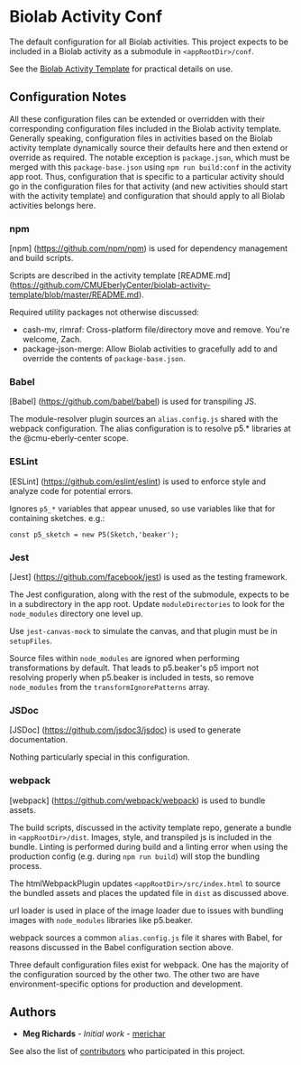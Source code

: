 # Biolab Activity Conf
The default configuration for all Biolab activities. This project expects to be included in a Biolab activity as a submodule in `<appRootDir>/conf`.

See the [Biolab Activity Template](https://github.com/CMUEberlyCenter/biolab-activity-template)
for practical details on use.

## Configuration Notes

All these configuration files can be extended or overridden with their corresponding configuration files included in the Biolab activity template. Generally speaking, configuration files in activities based on the Biolab activity template dynamically source their defaults here and then extend or override as required. The notable exception is `package.json`, which must be merged with this `package-base.json` using `npm run build:conf` in the activity app root. Thus, configuration that is specific to a particular activity should go in the configuration files for that activity (and new activities should start with the activity template) and configuration that should apply to all Biolab activities belongs here.

### npm

[npm] (https://github.com/npm/npm) is used for dependency management and build scripts.

Scripts are described in the activity template [README.md] (https://github.com/CMUEberlyCenter/biolab-activity-template/blob/master/README.md). 

Required utility packages not otherwise discussed:

* cash-mv, rimraf: Cross-platform file/directory move and remove. You're welcome, Zach.
* package-json-merge: Allow Biolab activities to gracefully add to and override the contents of `package-base.json`.

###  Babel
[Babel] (https://github.com/babel/babel) is used for transpiling JS.

The module-resolver plugin sources an `alias.config.js` shared with the webpack configuration. The alias configuration is to resolve p5.* libraries at the @cmu-eberly-center scope.

### ESLint
[ESLint] (https://github.com/eslint/eslint) is used to enforce style and analyze code for potential errors.

Ignores `p5_*` variables that appear unused, so use variables like that for containing sketches. e.g.:

```
const p5_sketch = new P5(Sketch,'beaker');
```

### Jest

[Jest] (https://github.com/facebook/jest) is used as the testing framework.

The Jest configuration, along with the rest of the submodule, expects to be in a subdirectory in the app root. Update `moduleDirectories` to look for the `node_modules` directory one level up.

Use `jest-canvas-mock` to simulate the canvas, and that plugin must be in `setupFiles`.

Source files within `node_modules` are ignored when performing transformations by default. That leads to p5.beaker's p5 import not resolving properly when p5.beaker is included in tests, so remove `node_modules` from the `transformIgnorePatterns` array.

### JSDoc

[JSDoc] (https://github.com/jsdoc3/jsdoc) is used to generate documentation.

Nothing particularly special in this configuration.

### webpack

[webpack] (https://github.com/webpack/webpack) is used to bundle assets.

The build scripts, discussed in the activity template repo, generate a bundle in `<appRootDir>/dist`. Images, style, and transpiled js is included in the bundle. Linting is performed during build and a linting error when using the production config (e.g. during `npm run build`) will stop the bundling process.

The htmlWebpackPlugin updates `<appRootDir>/src/index.html` to source the bundled assets and places the updated file in `dist` as discussed above.

url loader is used in place of the image loader due to issues with bundling images with `node_modules` libraries like p5.beaker.

webpack sources a common `alias.config.js` file it shares with Babel, for reasons discussed in the Babel configuration section above.

Three default configuration files exist for webpack. One has the majority of the configuration sourced by the other two. The other two are have environment-specific options for production and development.

## Authors

* **Meg Richards** - *Initial work* - [merichar](https://github.com/merichar)

See also the list of [contributors](https://github.com/CMUEberlyCenter/biolab-config/contributors) who participated in this project.
